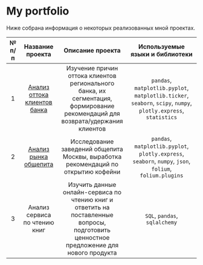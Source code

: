 # My portfolio

Ниже собрана информация о некоторых реализованных мной проектах.

| № п/п|   Название проекта   | Описание проекта | Используемые языки и библиотеки |
|:-----:|:----------------:|:----------------:|:--------------------:|
| 1 |   [Анализ оттока клиентов банка](https://github.com/data-analyst-and-financier/my_portfolio/tree/main/bank_customer_churn_analysis)   | Изучение причин оттока клиентов регионального банка, их сегментация, формирование рекомендаций для возврата/удержания клиентов | `pandas`, `matplotlib.pyplot`, `matplotlib.ticker`, `seaborn`, `scipy`, `numpy`, `plotly.express`, `statistics`|
| 2 | [Анализ рынка общепита](https://github.com/data-analyst-and-financier/my_portfolio/tree/main/analysis_of_the_catering_market) | Исследование заведений общепита Москвы, выработка рекомендаций по открытию кофейни | `pandas`, `matplotlib.pyplot`,  `plotly.express`, `seaborn`, `numpy`, `json`, `folium`,  `folium.plugins`|
| 3 | Анализ сервиса по чтению книг | Изучить данные онлайн-сервиса по чтению книг и ответить на поставленные вопросы, подготовить ценностное предложение для нового продукта | `SQL`, `pandas`, `sqlalchemy` |
